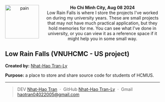<p align="center">
  <img src="./assets/pain.jpg" alt="pain" width="110" align="left" style="margin-right: 20px;" />
  <strong>Ho Chi Minh City, Aug 08 2024</strong><br/>
  Low Rain Falls is where I store the projects I've worked on during my university years. These are small projects that may not have much practical application, but they hold memories for me. You can see what I've done in university, or you can view it as a reference space if it might help you in some small way.
</p>

## Low Rain Falls (VNUHCMC - US project)

**Created by:** [Nhat-Hao Tran-Ly](https://github.com/tranlynhathao)

**Purpose:** a place to store and share source code for students of HCMUS.

---

> DEV [Nhat-Hao Tran](https://dev.to/tranlynhathao) &nbsp;&middot;&nbsp;
> GitHub [Nhat-Hao Tran-Ly](https://github.com/tranlynhathao) &nbsp;&middot;&nbsp; Gmail haotran04022005@gmail.com
